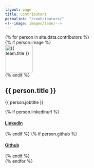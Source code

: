 ```yaml
---
layout: page
title: Contributors
permalink: "/contributors/"
<!--image: images/team/-->
---
```




<div class="container pt-6 pb-6">
    <div class="row">
    	{% for person in site.data.contributors %}
        <div class="col-12 col-md-6 mb-2">
            <div class="team team-summary team-summary-large">
                {% if person.image %}
                <div class="team-image">
                    <img width="90" height="90" alt="{{ team.title }}" class="img-fluid mb-2" src="{{ person.image | relative_url }}" />
                </div>
                {% endif %}
                <div class="team-meta">
                    <h2 class="team-name">{{ person.title }}</h2>
                    <p class="team-description">{{ person.jobtitle }}</p>
                    {% if person.linkedinurl %}
                    <h4 class="linkedinurl"><a target="_blank" href="{{ person.linkedinurl }}" rel="noreferrer">LinkedIn</a></h4>
                    {% endif %}
                    {% if person.github %}
                    <h4 class="github"><a target="_blank" href="{{ person.github }}" rel="noreferrer">Github</a></h4>
                    {% endif %}
                </div>
            </div>
        </div>
        {% endfor %}
    </div>
</div>

